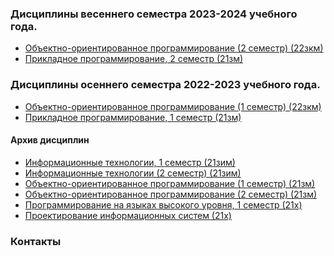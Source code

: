 ### Дисциплины весеннего семестра 2023-2024 учебного года.

- [Объектно-ориентированное программирование (2 семестр) (22зкм)](s24OOP)
- [Прикладное программирование, 2 семестр (21зм)](s24PP)

### Дисциплины осеннего семестра 2022-2023 учебного года.

- [Объектно-ориентированное программирование (1 семестр) (22зкм)](a23OOP)
- [Прикладное программирование, 1 семестр (21зм)](a23PP)

#### Архив дисциплин

- [Информационные технологии, 1 семестр (21зим)](it)  
- [Информационные технологии (2 семестр) (21зим)](it2)
- [Объектно-ориентированное программирование (1 семестр) (21зм)](https://course-oop.pages.dev/)
- [Объектно-ориентированное программирование (2 семестр) (21зм)](https://eap.pages.dev/dataproc/)
- [Программирование на языках высокого уровня, 1 семестр (21x)](1c/intro2)
- [Проектирование информационных систем (21x)](1c)

### Контакты

<script type="text/javascript">   
    user = "aisu-altman";
    domain = "mail.ru";
    document.write('<p><a href=\"mailto:' + user + '@' + domain + '\">' +  user + '@' + domain + '</a> </p>');    
</script>


